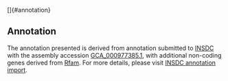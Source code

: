 []{#annotation}

Annotation
----------

The annotation presented is derived from annotation submitted to
[INSDC](http://www.insdc.org) with the assembly accession
[GCA\_000977385.1](http://www.ebi.ac.uk/ena/data/view/GCA_000977385.1),
with additional non-coding genes derived from
[Rfam](http://rfam.xfam.org/). For more details, please visit [INSDC
annotation
import](http://ensemblgenomes.org/info/data/insdc_annotation).
